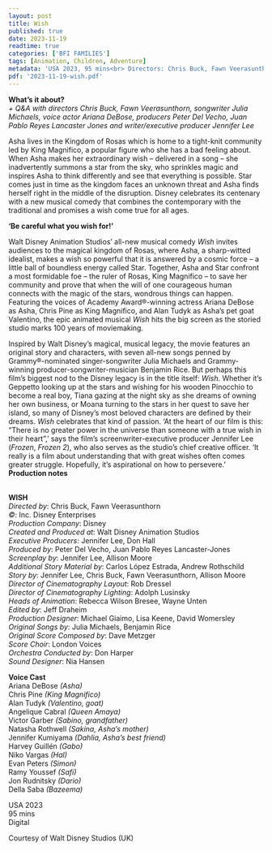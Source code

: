 ```yaml
---
layout: post
title: Wish
published: true
date: 2023-11-19
readtime: true
categories: ['BFI FAMILIES']
tags: [Animation, Children, Adventure]
metadata: 'USA 2023, 95 mins<br> Directors: Chris Buck, Fawn Veerasunthorn'
pdf: '2023-11-19-wish.pdf'
---
```


**What’s it about?**  
_+ Q&A with directors Chris Buck, Fawn Veerasunthorn, songwriter Julia Michaels, voice actor Ariana DeBose, producers Peter Del Vecho, Juan Pablo Reyes Lancaster Jones and writer/executive producer Jennifer Lee_

Asha lives in the Kingdom of Rosas which is home to a tight-knit community led by King Magnifico, a popular figure who she has a bad feeling about. When Asha makes her extraordinary wish – delivered in a song – she inadvertently summons a star from the sky, who sprinkles magic and inspires Asha to think differently and see that everything is possible. Star comes just in time as the kingdom faces an unknown threat and Asha finds herself right in the middle of the disruption. Disney celebrates its centenary with a new musical comedy that combines the contemporary with the traditional and promises a wish come true for all ages.

**‘Be careful what you wish for!’**

Walt Disney Animation Studios’ all-new musical comedy _Wish_ invites audiences to the magical kingdom of Rosas, where Asha, a sharp-witted idealist, makes a wish so powerful that it is answered by a cosmic force – a little ball of boundless energy called Star. Together, Asha and Star confront a most formidable foe – the ruler of Rosas, King Magnifico – to save her community and prove that when the will of one courageous human connects with the magic of the stars, wondrous things can happen. Featuring the voices of Academy Award®-winning actress Ariana DeBose as Asha, Chris Pine as King Magnifico, and Alan Tudyk as Asha’s pet goat Valentino, the epic animated musical _Wish_  hits the big screen as the storied studio marks 100 years of moviemaking.

Inspired by Walt Disney’s magical, musical legacy, the movie features an original story and characters, with seven all-new songs penned by Grammy®-nominated singer-songwriter Julia Michaels and Grammy-winning producer-songwriter-musician Benjamin Rice. But perhaps this film’s biggest nod to the Disney legacy is in the title itself: _Wish_. Whether it’s Geppetto looking up at the stars and wishing for his wooden Pinocchio to become a real boy, Tiana gazing at the night sky as she dreams of owning her own business, or Moana turning to the stars in her quest to save her island, so many of Disney’s most beloved characters are defined by their dreams. _Wish_ celebrates that kind of passion. ‘At the heart of our film is this: “There is no greater power in the universe than someone with a true wish in their heart”,’ says the film’s screenwriter-executive producer Jennifer Lee (_Frozen_,  _Frozen 2_), who also serves as the studio’s chief creative officer. ‘It really is a film about understanding that with great wishes often comes greater struggle. Hopefully, it’s aspirational on how to persevere.’  
**Production notes**  
<br>

**WISH**  
_Directed by_: Chris Buck, Fawn Veerasunthorn  
_©_: Inc. Disney Enterprises  
_Production Company_: Disney  
_Created and Produced at_: Walt Disney Animation Studios  
_Executive Producers_: Jennifer Lee, Don Hall  
_Produced by_: Peter Del Vecho, Juan Pablo Reyes Lancaster-Jones  
_Screenplay by_: Jennifer Lee, Allison Moore  
_Additional Story Material by_: Carlos López Estrada, Andrew Rothschild  
_Story by_: Jennifer Lee, Chris Buck, Fawn Veerasunthorn, Allison Moore  
_Director of Cinematography Layout_: Rob Dressel  
_Director of Cinematography Lighting_: Adolph Lusinsky  
_Heads of Animation_: Rebecca Wilson Bresee, Wayne Unten  
_Edited by_: Jeff Draheim  
_Production Designer_: Michael Giaimo, Lisa Keene, David Womersley  
_Original Songs by_: Julia Michaels, Benjamin Rice  
_Original Score Composed by_: Dave Metzger  
_Score Choir_: London Voices  
_Orchestra Conducted by_: Don Harper  
_Sound Designer_: Nia Hansen  

**Voice Cast**  
Ariana DeBose _(Asha)_  
Chris Pine _(King Magnifico)_  
Alan Tudyk _(Valentino, goat)_  
Angelique Cabral _(Queen Amaya)_  
Victor Garber _(Sabino, grandfather)_  
Natasha Rothwell _(Sakina, Asha’s mother)_  
Jennifer Kumiyama _(Dahlia, Asha’s best friend)_  
Harvey Guillén _(Gabo)_  
Niko Vargas _(Hal)_  
Evan Peters _(Simon)_  
Ramy Youssef _(Safi)_  
Jon Rudnitsky _(Dario)_  
Della Saba _(Bazeema)_  

USA 2023  
95 mins  
Digital  

Courtesy of Walt Disney Studios (UK)
<!--stackedit_data:
eyJoaXN0b3J5IjpbLTk5MjMwMjExOCwyNTM3MTgyNTJdfQ==
-->